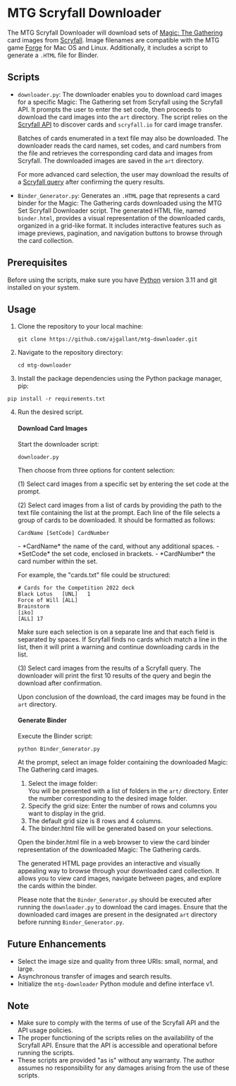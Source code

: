 # MTG Scryfall Downloader

The MTG Scryfall Downloader will download sets of [Magic: The Gathering](https://magic.wizards.com/en) card images from [Scryfall](https://scryfall.com/). Image filenames are compatible with the MTG game [Forge](https://card-forge.github.io/forge/) for Mac OS and Linux.  Additionally, it includes a script to generate a `.HTML` file for Binder.

## Scripts

- `downloader.py`: The downloader enables you to download card images for a specific Magic: The Gathering set from Scryfall using the Scryfall API. It prompts the user to enter the set code, then proceeds to download the card images into the `art` directory. The script relies on the [Scryfall API](https://scryfall.com/docs/api) to discover cards and `scryfall.io` for card image transfer.<p>
Batches of cards enumerated in a text file may also be downloaded. The downloader reads the card names, set codes, and card numbers from the file and retrieves the corresponding card data and images from Scryfall. The downloaded images are saved in the `art` directory.<p>
For more advanced card selection, the user may download the results of a [Scryfall query](https://scryfall.com/docs/syntax) after confirming the query results.

- `Binder_Generator.py`: Generates an `.HTML` page that represents a card binder for the Magic: The Gathering cards downloaded using the MTG Set Scryfall Downloader script. The generated HTML file, named `binder.html`, provides a visual representation of the downloaded cards, organized in a grid-like format. It includes interactive features such as image previews, pagination, and navigation buttons to browse through the card collection.

## Prerequisites

Before using the scripts, make sure you have [Python](https://www.python.org/downloads/) version 3.11 and git installed on your system.

## Usage

1. Clone the repository to your local machine:

   ``
   git clone https://github.com/ajgallant/mtg-downloader.git
   ``

2. Navigate to the repository directory:

   ``
   cd mtg-downloader
   ``

3. Install the package dependencies using the Python package manager, pip:

  ``
  pip install -r requirements.txt
  ``

4. Run the desired script.<p>

   #### Download Card Images
   
   Start the downloader script:
	
	``downloader.py``
	
	Then choose from three options for content selection:
	
	(1) Select card images from a specific set by entering the set code at the prompt.
	   
	(2) Select card images from a list of cards by providing the path to the text file containing the list at the prompt. Each line of the file selects a group of cards to be downloaded. It should be formatted as follows:<br>
		
 	``CardName [SetCode] CardNumber``
	
	 <p>
	 - *CardName* the name of the card, without any additional spaces.
	 - *SetCode* the set code, enclosed in brackets.
	 - *CardNumber* the card number within the set.

    For example, the "cards.txt" file could be structured:
    </p>
	
	 ```
	 # Cards for the Competition 2022 deck
    Black Lotus   [UNL]   1
    Force of Will [ALL]
    Brainstorm
    [iko]
    [ALL] 17
     ```

   <p>
   	Make sure each selection is on a separate line and that each field is separated by spaces.  If Scryfall finds no cards which match a line in the list, then it will print a warning and continue downloading cards in the list.
	    
	 (3) Select card images from the results of a Scryfall query.  The downloader will print the first 10 results of the query and begin the download after confirmation.
	 
	 Upon conclusion of the download, the card images may be found in the `art` directory.

    #### Generate Binder
    
    Execute the Binder script:

     ``python Binder_Generator.py``
     
    At the prompt, select an image folder containing the downloaded Magic: The Gathering card images.
        
    1. Select the image folder:        
      You will be presented with a list of folders in the `art/` directory.
      Enter the number corresponding to the desired image folder.
    2. Specify the grid size:
      Enter the number of rows and columns you want to display in the grid.
    3. The default grid size is 8 rows and 4 columns.
    4. The binder.html file will be generated based on your selections.
        
    Open the binder.html file in a web browser to view the card binder representation of the downloaded Magic: The Gathering cards.
    
    The generated HTML page provides an interactive and visually appealing way to browse through your downloaded card collection. It allows you to view card images, navigate between pages, and explore the cards within the binder.
    
    Please note that the `Binder_Generator.py` should be executed after running the `downloader.py` to download the card images. Ensure that the downloaded card images are present in the designated ``art`` directory before running `Binder_Generator.py`.

## Future Enhancements

- Select the image size and quality from three URIs: small, normal, and large.
- Asynchronous transfer of images and search results.
- Initialize the ``mtg-downloader`` Python module and define interface v1.

## Note

- Make sure to comply with the terms of use of the Scryfall API and the API usage policies.
- The proper functioning of the scripts relies on the availability of the Scryfall API. Ensure that the API is accessible and operational before running the scripts.
- These scripts are provided "as is" without any warranty. The author assumes no responsibility for any damages arising from the use of these scripts.